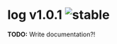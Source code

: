 
# log v1.0.1 ![stable](https://img.shields.io/badge/stability-stable-4EBA0F.svg?style=flat)

**TODO:** Write documentation?!

